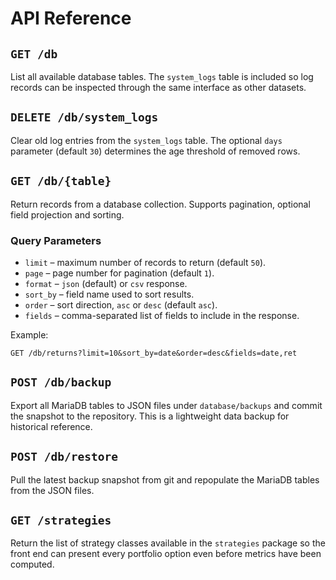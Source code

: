 # API Reference

## `GET /db`

List all available database tables. The `system_logs` table is included so log
records can be inspected through the same interface as other datasets.

## `DELETE /db/system_logs`

Clear old log entries from the `system_logs` table. The optional `days`
parameter (default `30`) determines the age threshold of removed rows.

## `GET /db/{table}`

Return records from a database collection. Supports pagination, optional field
projection and sorting.

### Query Parameters

- `limit` – maximum number of records to return (default `50`).
- `page` – page number for pagination (default `1`).
- `format` – `json` (default) or `csv` response.
- `sort_by` – field name used to sort results.
- `order` – sort direction, `asc` or `desc` (default `asc`).
- `fields` – comma-separated list of fields to include in the response.

Example:

```
GET /db/returns?limit=10&sort_by=date&order=desc&fields=date,ret
```

## `POST /db/backup`

Export all MariaDB tables to JSON files under `database/backups` and commit the
snapshot to the repository. This is a lightweight data backup for historical
reference.

## `POST /db/restore`

Pull the latest backup snapshot from git and repopulate the MariaDB tables from
the JSON files.

## `GET /strategies`

Return the list of strategy classes available in the `strategies` package so the
front end can present every portfolio option even before metrics have been
computed.

